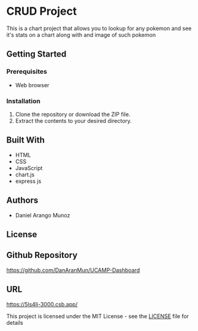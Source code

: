 # CRUD Project

This is a chart project that allows you to lookup for any pokemon and see it's stats on a chart along with and image of such pokemon

## Getting Started

### Prerequisites

- Web browser

### Installation

1. Clone the repository or download the ZIP file.
2. Extract the contents to your desired directory.


## Built With

- HTML
- CSS
- JavaScript
- chart.js
- express js

## Authors

- Daniel Arango Munoz

## License

## Github Repository
https://github.com/DanAranMun/UCAMP-Dashboard

## URL
https://5ls4lj-3000.csb.app/

This project is licensed under the MIT License - see the [LICENSE](LICENSE) file for details